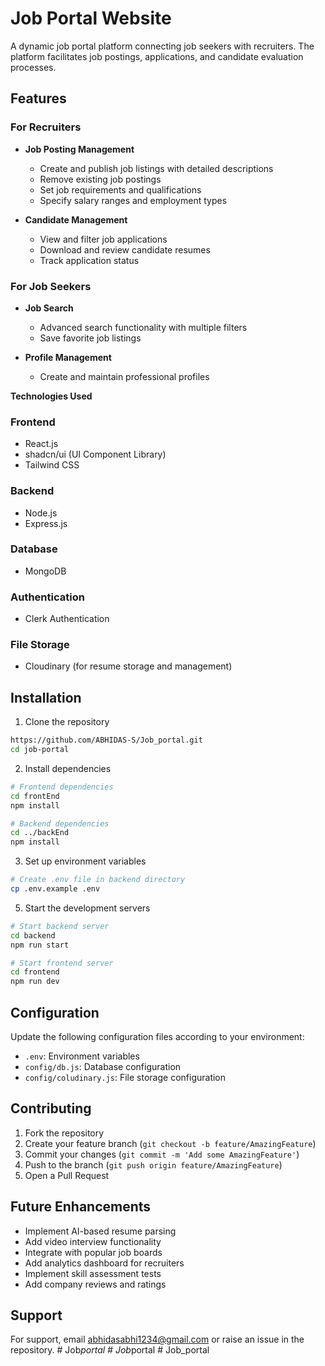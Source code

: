 # Job Portal Website

A dynamic job portal platform connecting job seekers with recruiters. The platform facilitates job postings, applications, and candidate evaluation processes.

## Features

### For Recruiters

- **Job Posting Management**

  - Create and publish job listings with detailed descriptions
  - Remove existing job postings
  - Set job requirements and qualifications
  - Specify salary ranges and employment types

- **Candidate Management**
  - View and filter job applications
  - Download and review candidate resumes
  - Track application status

### For Job Seekers

- **Job Search**

  - Advanced search functionality with multiple filters
  - Save favorite job listings

- **Profile Management**
  - Create and maintain professional profiles

**Technologies Used**
### Frontend
- React.js
- shadcn/ui (UI Component Library)
- Tailwind CSS

### Backend
- Node.js
- Express.js

### Database
- MongoDB

### Authentication
- Clerk Authentication

### File Storage
- Cloudinary (for resume storage and management)




## Installation
1. Clone the repository

```bash
https://github.com/ABHIDAS-S/Job_portal.git
cd job-portal
```

2. Install dependencies

```bash
# Frontend dependencies
cd frontEnd
npm install

# Backend dependencies
cd ../backEnd
npm install
```

3. Set up environment variables

```bash
# Create .env file in backend directory
cp .env.example .env
```



5. Start the development servers

```bash
# Start backend server
cd backend
npm run start

# Start frontend server
cd frontend
npm run dev
```

## Configuration

Update the following configuration files according to your environment:

- `.env`: Environment variables
- `config/db.js`: Database configuration
- `config/coludinary.js`: File storage configuration


## Contributing

1. Fork the repository
2. Create your feature branch (`git checkout -b feature/AmazingFeature`)
3. Commit your changes (`git commit -m 'Add some AmazingFeature'`)
4. Push to the branch (`git push origin feature/AmazingFeature`)
5. Open a Pull Request

## Future Enhancements

- Implement AI-based resume parsing
- Add video interview functionality
- Integrate with popular job boards
- Add analytics dashboard for recruiters
- Implement skill assessment tests
- Add company reviews and ratings


## Support

For support, email abhidasabhi1234@gmail.com or raise an issue in the repository.
#   J o b _ p o r t a l 
 
 #   J o b _ p o r t a l 
 
 #   J o b _ p o r t a l 
 
 

